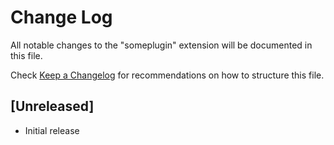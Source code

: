 # Change Log

All notable changes to the "someplugin" extension will be documented in this file.

Check [Keep a Changelog](http://keepachangelog.com/) for recommendations on how to structure this file.

## [Unreleased]

- Initial release